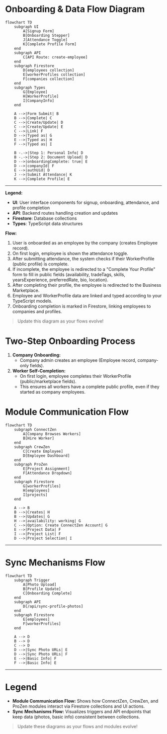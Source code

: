 # Onboarding & Data Flow Diagram

```mermaid
flowchart TD
    subgraph UI
        A[Signup Form]
        B[Onboarding Stepper]
        J[Attendance Toggle]
        K[Complete Profile Form]
    end
    subgraph API
        C[API Route: create-employee]
    end
    subgraph Firestore
        D[employees collection]
        E[workerProfiles collection]
        F[companies collection]
    end
    subgraph Types
        G[Employee]
        H[WorkerProfile]
        I[CompanyInfo]
    end

    A -->|Form Submit| B
    B -->|Complete| C
    C -->|Create/Update| D
    C -->|Create/Update| E
    C -->|Link| F
    D -->|Typed as| G
    E -->|Typed as| H
    F -->|Typed as| I

    B -.->|Step 1: Personal Info| D
    B -.->|Step 2: Document Upload| D
    D -->|onboardingComplete: true| E
    D -->|companyId| F
    E -->|authUid| D
    J -->|Submit Attendance| K
    K -->|Complete Profile| E
```

---

**Legend:**
- **UI**: User interface components for signup, onboarding, attendance, and profile completion
- **API**: Backend routes handling creation and updates
- **Firestore**: Database collections
- **Types**: TypeScript data structures

**Flow:**
1. User is onboarded as an employee by the company (creates Employee record).
2. On first login, employee is shown the attendance toggle.
3. After submitting attendance, the system checks if their WorkerProfile (public profile) is complete.
4. If incomplete, the employee is redirected to a "Complete Your Profile" form to fill in public fields (availability, tradeTags, skills, yearsExperience, preferredRate, bio, location).
5. After completing their profile, the employee is redirected to the Business Marketplace.
6. Employee and WorkerProfile data are linked and typed according to your TypeScript models.
7. Onboarding completion is marked in Firestore, linking employees to companies and profiles.

> Update this diagram as your flows evolve!

# Two-Step Onboarding Process

1. **Company Onboarding:**
   - Company admin creates an employee (Employee record, company-only fields).
2. **Worker Self-Completion:**
   - On first login, employee completes their WorkerProfile (public/marketplace fields).
   - This ensures all workers have a complete public profile, even if they started as company employees.

# Module Communication Flow

```mermaid
flowchart TD
    subgraph ConnectZen
        A[Company Browses Workers]
        B[Hire Worker]
    end
    subgraph CrewZen
        C[Create Employee]
        D[Employee Dashboard]
    end
    subgraph ProZen
        E[Project Assignment]
        F[Attendance Dropdown]
    end
    subgraph Firestore
        G[workerProfiles]
        H[employees]
        I[projects]
    end

    A --> B
    B -->|Creates| H
    B -->|Updates| G
    H -->|availability: working| G
    C -->|Option: Create ConnectZen Account| G
    E -->|Project Data| F
    I -->|Project List| F
    D -->|Project Selection| I
```

---

# Sync Mechanisms Flow

```mermaid
flowchart TD
    subgraph Trigger
        A[Photo Upload]
        B[Profile Update]
        C[Onboarding Complete]
    end
    subgraph API
        D[/api/sync-profile-photos]
    end
    subgraph Firestore
        E[employees]
        F[workerProfiles]
    end

    A --> D
    B --> D
    C --> D
    D -->|Sync Photo URLs| E
    D -->|Sync Photo URLs| F
    E -->|Basic Info| F
    F -->|Basic Info| E
```

---

# Legend
- **Module Communication Flow:** Shows how ConnectZen, CrewZen, and ProZen modules interact via Firestore collections and UI actions.
- **Sync Mechanisms Flow:** Visualizes triggers and API endpoints that keep data (photos, basic info) consistent between collections.

> Update these diagrams as your flows and modules evolve!
